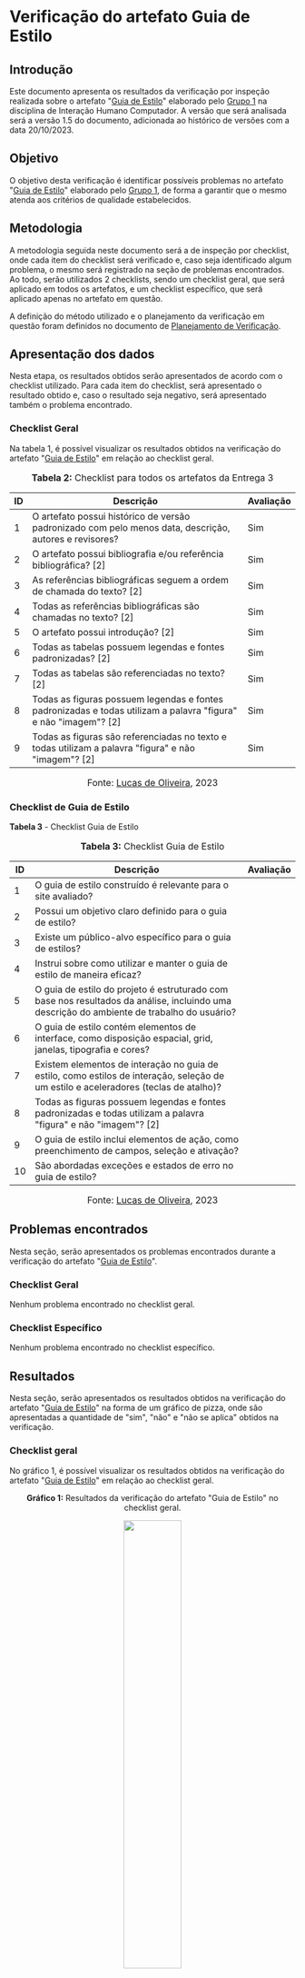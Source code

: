 # Verificação do artefato Guia de Estilo


## Introdução 

Este documento apresenta os resultados da verificação por inspeção realizada sobre o artefato "[Guia de Estilo](https://github.com/Interacao-Humano-Computador/2023.2-NotaLegal/blob/main/docs/analise%20de%20requisitos%20II/guia_de_estilo.md)" elaborado pelo [Grupo 1](https://interacao-humano-computador.github.io/2023.2-NotaLegal/) na disciplina de Interação Humano Computador. A versão que será analisada será a versão 1.5 do documento, adicionada ao histórico de versões com a data 20/10/2023.

## Objetivo

O objetivo desta verificação é identificar possíveis problemas no artefato "[Guia de Estilo](https://github.com/Interacao-Humano-Computador/2023.2-NotaLegal/blob/main/docs/analise%20de%20requisitos%20II/guia_de_estilo.md)" elaborado pelo [Grupo 1](https://interacao-humano-computador.github.io/2023.2-NotaLegal/), de forma a garantir que o mesmo atenda aos critérios de qualidade estabelecidos.

## Metodologia

A metodologia seguida neste documento será a de inspeção por checklist, onde cada item do checklist será verificado e, caso seja identificado algum problema, o mesmo será registrado na seção de problemas encontrados. Ao todo, serão utilizados 2 checklists, sendo um checklist geral, que será aplicado em todos os artefatos, e um checklist específico, que será aplicado apenas no artefato em questão.

A definição do método utilizado e o planejamento da verificação em questão foram definidos no documento de [Planejamento de Verificação](https://github.com/Interacao-Humano-Computador/2023.2-NotaLegal/blob/main/docs/verificacao/Grupo-01/Entrega-03/planejamento-verificacao-e3-grupo1.md?plain=1).

## Apresentação dos dados

Nesta etapa, os resultados obtidos serão apresentados de acordo com o checklist utilizado. Para cada item do checklist, será apresentado o resultado obtido e, caso o resultado seja negativo, será apresentado também o problema encontrado.

### Checklist Geral

Na tabela 1, é possível visualizar os resultados obtidos na verificação do artefato "[Guia de Estilo](https://github.com/Interacao-Humano-Computador/2023.2-NotaLegal/blob/main/docs/analise%20de%20requisitos%20II/guia_de_estilo.md)" em relação ao checklist geral.


<div align="center">
<font size="3"><p style="text-align: center"><b>Tabela 2:</b> Checklist para todos os artefatos da Entrega 3</p></font>

<table>
  <thead>
    <tr>
      <th>ID</th>
      <th>Descrição</th>
      <th>Avaliação</th>
    </tr>
  </thead>
  <tbody>
    <tr>
      <td>1</td>
      <td>O artefato possui histórico de versão padronizado com pelo menos data, descrição, autores e revisores?</td>
      <td>Sim</td>
    </tr>
    <tr>
      <td>2</td>
      <td>O artefato possui bibliografia e/ou referência bibliográfica? [2] </td>
      <td>Sim</td>
    </tr>
    <tr>
      <td>3</td>
      <td>As referências bibliográficas seguem a ordem de chamada do texto? [2]</td>
      <td>Sim</td>
    </tr>
    <tr>
      <td>4</td>
      <td>Todas as referências bibliográficas são chamadas no texto? [2]</td>
      <td>Sim</td>
    </tr>
    <tr>
      <td>5</td>
      <td>O artefato possui introdução? [2]</td>
      <td>Sim</td>
    </tr>
    <tr>
      <td>6</td>
      <td>Todas as tabelas possuem legendas e fontes padronizadas? [2]</td>
      <td>Sim</td>
    </tr>
    <tr>
      <td>7</td>
      <td>Todas as tabelas são referenciadas no texto? [2] </td>
      <td>Sim</td>
    </tr>
    <tr>
      <td>8</td>
      <td>Todas as figuras possuem legendas e fontes padronizadas e todas utilizam a palavra "figura" e não "imagem"? [2] </td>
      <td>Sim</td>
    </tr>
    <tr>
      <td>9</td>
      <td>Todas as figuras são referenciadas no texto e todas utilizam a palavra "figura" e não "imagem"? [2] </td>
      <td>Sim</td>
    </tr>
  </tbody>
</table>

<font size="3"><p style="text-align: center">Fonte: <a href="https://github.com/LucasOliveiraDiasMarquesFerreira">Lucas de Oliveira</a>, 2023</p></font>
</div>






### Checklist de Guia de Estilo

**Tabela 3** - Checklist Guia de Estilo                   
<div align="center">
<font size="3"><p style="text-align: center"><b>Tabela 3:</b> Checklist Guia de Estilo</p></font>

<table>
  <thead>
    <tr>
      <th>ID</th>
      <th>Descrição</th>
      <th>Avaliação</th>
    </tr>
  </thead>
  <tbody>
    <tr>
      <td>1</td>
      <td> O guia de estilo construído é relevante para o site avaliado?</td>
      <td></td>
    </tr>
    <tr>
      <td>2</td>
      <td> Possui um objetivo claro definido para o guia de estilo?                                               </td>
      <td></td>
    </tr>
    <tr>
      <td>3</td>
      <td>Existe um público-alvo específico para o guia de estilos? </td>
      <td></td>
    </tr>
    <tr>
      <td>4</td>
      <td>Instrui sobre como utilizar e manter o guia de estilo de maneira eficaz? </td>
      <td></td>
    </tr>
    <tr>
      <td>5</td>
      <td>O guia de estilo do projeto é estruturado com base nos resultados da análise, incluindo uma descrição do ambiente de trabalho do usuário?</td>
      <td></td>
    </tr>
    <tr>
      <td>6</td>
      <td>O guia de estilo contém elementos de interface, como disposição espacial, grid, janelas, tipografia e cores?</td>
      <td></td>
    </tr>
    <tr>
      <td>7</td>
      <td> Existem elementos de interação no guia de estilo, como estilos de interação, seleção de um estilo e aceleradores (teclas de atalho)?</td>
      <td></td>
    </tr>
    <tr>
      <td>8</td>
      <td>Todas as figuras possuem legendas e fontes padronizadas e todas utilizam a palavra "figura" e não "imagem"? [2] </td>
      <td></td>
    </tr>
    <tr>
      <td>9</td>
      <td> O guia de estilo inclui elementos de ação, como preenchimento de campos, seleção e ativação? </td>
      <td></td>
    </tr>
     <tr>
      <td>10</td>
      <td>  São abordadas exceções e estados de erro no guia de estilo? </td>
      <td></td>
    </tr>
  </tbody>
</table>

<font size="3"><p style="text-align: center">Fonte: <a href="https://github.com/LucasOliveiraDiasMarquesFerreira">Lucas de Oliveira</a>, 2023</p></font>
</div>




## Problemas encontrados

Nesta seção, serão apresentados os problemas encontrados durante a verificação do artefato "[Guia de Estilo](https://github.com/Interacao-Humano-Computador/2023.2-NotaLegal/blob/main/docs/analise%20de%20requisitos%20II/guia_de_estilo.md)".

### Checklist Geral

Nenhum problema encontrado no checklist geral.

### Checklist Específico

Nenhum problema encontrado no checklist específico.

## Resultados

Nesta seção, serão apresentados os resultados obtidos na verificação do artefato "[Guia de Estilo](https://github.com/Interacao-Humano-Computador/2023.2-NotaLegal/blob/main/docs/analise%20de%20requisitos%20II/guia_de_estilo.md)" na forma de um gráfico de pizza, onde são apresentadas a quantidade de "sim", "não" e "não se aplica" obtidos na verificação.

### Checklist geral

No gráfico 1, é possível visualizar os resultados obtidos na verificação do artefato "[Guia de Estilo](https://github.com/Interacao-Humano-Computador/2023.2-NotaLegal/blob/main/docs/analise%20de%20requisitos%20II/guia_de_estilo.md)" em relação ao checklist geral.

<div align="center">
  <p><b>Gráfico 1:</b> Resultados da verificação do artefato "Guia de Estilo" no checklist geral.</p>

  <img src="" style="width: 45%;">

<p><b>Fonte:</b> Lucas de OLiveira, 2023.</p>
</div>

### Checklist específico

No gráfico 2, é possível visualizar os resultados obtidos na verificação do artefato "[Guia de Estilo](https://github.com/Interacao-Humano-Computador/2023.2-NotaLegal/blob/main/docs/analise%20de%20requisitos%20II/guia_de_estilo.md)" em relação ao checklist específico.

<div align="center">
  <p><b>Gráfico 2:</b> Resultados da verificação do artefato "Guia de Estilo" no checklist específico.</p>

  <img src="" style="width: 45%;">

<p><b>Fonte:</b> Lucas de Oliveira, 2023.</p>

</div>

## Bibliografia
> Oliveira, Lucas. VIEIRA, Zenilda. [Planejamento de Verificação](https://github.com/Interacao-Humano-Computador/2023.2-NotaLegal/blob/main/docs/verificacao/Grupo-01/Entrega-03/planejamento-verificacao-e3-grupo1.md). FGA, 2023.


## Histórico de Versões

| Versão | Data   | Descrição     | Autor     |  Revisor        |
| :----: | ------ | ------------- | --------- | :-------------: |
| `1.0`  | 25/11/2023 | Criação do documento  | [Lucas de Oliveira](https://github.com/LucasOliveiraDiasMarquesFerreira) | [Gabriel Zaranza](https://github/GZaranza)  |
